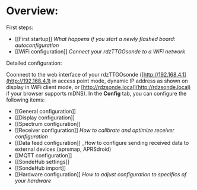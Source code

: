 # Overview:

First steps:
* [[First startup]] _What happens if you start a newly flashed board: autoconfiguration_
* [[WiFi configuration]] _Connect your rdzTTGOsonde to a WiFi network_

Detailed configuration:

Coonnect to the web interface of your rdzTTGOsonde ([http://192.168.4.1](http://192.168.4.1) in access point mode, dynamic IP address as shown on display in WiFi client mode, or [http://rdzsonde.local](http://rdzsonde.local) if your browser supports mDNS). In the **Config** tab, you can configure the following items:
* [[General configuration]]
* [[Display configuration]]
* [[Spectrum configuration]]
* [[Receiver configuration]] _How to calibrate and optimize receiver configuration_
* [[Data feed configuration]] _How to configure sending received data to external devices (aprsmap, APRSdroid)
* [[MQTT configuration]]
* [[SondeHub settings]]
* [[SondeHub import]]
* [[Hardware configuration]] _How to adjust configuration to specifics of your hardware_
